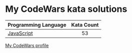 # My CodeWars kata solutions

|    Programming Language  |    Kata Count  | 
|----------|:-------------:|
| [JavaScript](https://github.com/nikitapozdeev/programming-problems/tree/master/codewars/javascript) | 53 |

[My CodeWars profile](https://www.codewars.com/users/crabn3bula)
